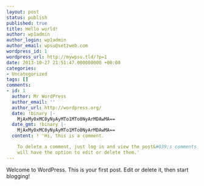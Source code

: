 ```yaml
---
layout: post
status: publish
published: true
title: Hello world!
author: wp1admin
author_login: wp1admin
author_email: wpsu@setzweb.com
wordpress_id: 1
wordpress_url: http://mywpsu.tld/?p=1
date: 2013-10-27 21:51:47.000000000 +00:00
categories:
- Uncategorized
tags: []
comments:
- id: 1
  author: Mr WordPress
  author_email: ''
  author_url: http://wordpress.org/
  date: !binary |-
    MjAxMy0xMC0yNyAyMTo1MTo0NyArMDAwMA==
  date_gmt: !binary |-
    MjAxMy0xMC0yNyAyMTo1MTo0NyArMDAwMA==
  content: ! 'Hi, this is a comment.

    To delete a comment, just log in and view the post&#039;s comments. There you
    will have the option to edit or delete them.'
---
```

Welcome to WordPress. This is your first post. Edit or delete it, then start blogging!
